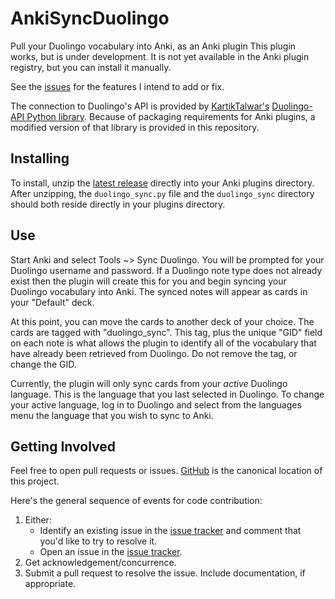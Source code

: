 # AnkiSyncDuolingo
Pull your Duolingo vocabulary into Anki, as an Anki plugin This plugin works, but is under development. It is not yet available in the Anki plugin registry, but you can install it manually.

See the [issues](https://github.com/JASchilz/AnkiSyncDuolingo/issues/) for the features I intend to add or fix.

The connection to Duolingo's API is provided by [KartikTalwar's](https://github.com/KartikTalwar/) [Duolingo-API Python library](https://github.com/KartikTalwar/Duolingo/). Because of packaging requirements for Anki plugins, a modified version of that library is provided in this repository.

## Installing
To install, unzip the [latest release](https://github.com/JASchilz/AnkiSyncDuolingo/releases/latest/) directly into your Anki plugins directory. After unzipping, the `duolingo_sync.py` file and the `duolingo_sync` directory should both reside directly in your plugins directory.

## Use
Start Anki and select Tools ~> Sync Duolingo. You will be prompted for your Duolingo username and password. If a Duolingo note type does not already exist then the plugin will create this for you and begin syncing your Duolingo vocabulary into Anki. The synced notes will appear as cards in your "Default" deck. 

At this point, you can move the cards to another deck of your choice. The cards are tagged with "duolingo_sync". This tag, plus the unique "GID" field on each note is what allows the plugin to identify all of the vocabulary that have already been retrieved from Duolingo. Do not remove the tag, or change the GID.

Currently, the plugin will only sync cards from your *active* Duolingo language. This is the language that you last selected in Duolingo. To change your active language, log in to Duolingo and select from the languages menu the language that you wish to sync to Anki.

## Getting Involved

Feel free to open pull requests or issues. [GitHub](https://github.com/JASchilz/AnkiSyncDuolingo) is the canonical location of this project.

Here's the general sequence of events for code contribution:

1. Either:
    * Identify an existing issue in the [issue tracker](https://github.com/JASchilz/AnkiSyncDuolingo/issues/) and comment that you'd like to try to resolve it.
    * Open an issue in the [issue tracker](https://github.com/JASchilz/AnkiSyncDuolingo/issues/).
2. Get acknowledgement/concurrence.
3. Submit a pull request to resolve the issue. Include documentation, if appropriate.

